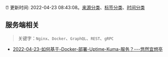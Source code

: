 :alarm_clock: 更新时间: 2022-04-23 08:43:08。[来源分类](../README.md)、[标签分类](../TAGS.md)、[时间分类](../TIMELINE.md)

## 服务端相关


> 关键字：`Nginx`、`Docker`、`GraphQL`、`REST`、`gRPC`



- [2022-04-23-如何基于-Docker-部署-Uptime-Kuma-服务？---悠然宜想亭](https://toutiao.io/k/nosdyyu) 
